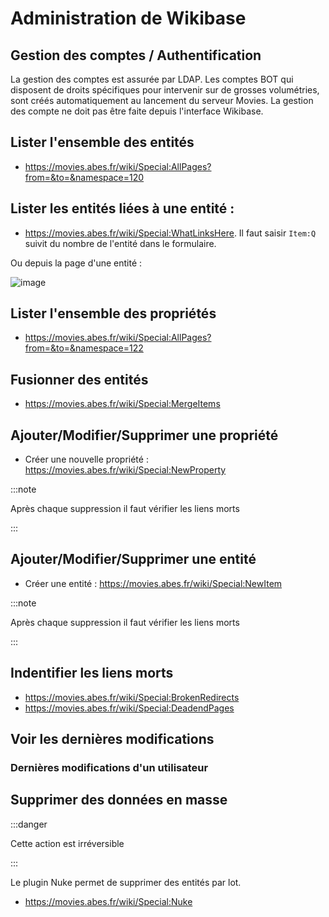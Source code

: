 # Administration de Wikibase

## Gestion des comptes / Authentification

La gestion des comptes est assurée par LDAP. Les comptes BOT qui disposent de droits spécifiques pour intervenir sur de grosses volumétries, sont créés automatiquement au lancement du serveur Movies. La gestion des compte ne doit pas être faite depuis l'interface Wikibase.

## Lister l'ensemble des entités

* https://movies.abes.fr/wiki/Special:AllPages?from=&to=&namespace=120

## Lister les entités liées à une entité :

* https://movies.abes.fr/wiki/Special:WhatLinksHere. Il faut saisir `Item:Q` suivit du nombre de l'entité dans le formulaire.

Ou depuis la page d'une entité :

![image](https://github.com/abes-esr/movies-documentation/assets/60341438/ebd6a1f2-fd55-4d92-b0c2-ee09df849f1b)

## Lister l'ensemble des propriétés

* https://movies.abes.fr/wiki/Special:AllPages?from=&to=&namespace=122

## Fusionner des entités

* https://movies.abes.fr/wiki/Special:MergeItems

## Ajouter/Modifier/Supprimer une propriété

* Créer une nouvelle propriété : https://movies.abes.fr/wiki/Special:NewProperty

:::note

Après chaque suppression il faut vérifier les liens morts

:::

## Ajouter/Modifier/Supprimer une entité

* Créer une entité : https://movies.abes.fr/wiki/Special:NewItem

:::note

Après chaque suppression il faut vérifier les liens morts

:::

## Indentifier les liens morts

* https://movies.abes.fr/wiki/Special:BrokenRedirects
* https://movies.abes.fr/wiki/Special:DeadendPages

## Voir les dernières modifications

### Dernières modifications d'un utilisateur

## Supprimer des données en masse

:::danger

Cette action est irréversible

:::

Le plugin Nuke permet de supprimer des entités par lot.

* https://movies.abes.fr/wiki/Special:Nuke
